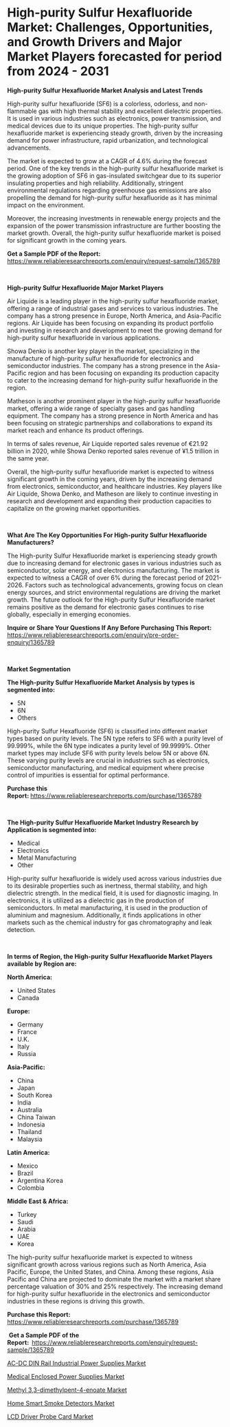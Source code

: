 <p><h1>High-purity Sulfur Hexafluoride Market: Challenges, Opportunities, and Growth Drivers and Major Market Players forecasted for period from 2024 - 2031</h1></p><p><strong>High-purity Sulfur Hexafluoride Market Analysis and Latest Trends</strong></p>
<p><p>High-purity sulfur hexafluoride (SF6) is a colorless, odorless, and non-flammable gas with high thermal stability and excellent dielectric properties. It is used in various industries such as electronics, power transmission, and medical devices due to its unique properties. The high-purity sulfur hexafluoride market is experiencing steady growth, driven by the increasing demand for power infrastructure, rapid urbanization, and technological advancements.</p><p>The market is expected to grow at a CAGR of 4.6% during the forecast period. One of the key trends in the high-purity sulfur hexafluoride market is the growing adoption of SF6 in gas-insulated switchgear due to its superior insulating properties and high reliability. Additionally, stringent environmental regulations regarding greenhouse gas emissions are also propelling the demand for high-purity sulfur hexafluoride as it has minimal impact on the environment.</p><p>Moreover, the increasing investments in renewable energy projects and the expansion of the power transmission infrastructure are further boosting the market growth. Overall, the high-purity sulfur hexafluoride market is poised for significant growth in the coming years.</p></p>
<p><strong>Get a Sample PDF of the Report:&nbsp;</strong> <a href="https://www.reliableresearchreports.com/enquiry/request-sample/1365789">https://www.reliableresearchreports.com/enquiry/request-sample/1365789</a></p>
<p>&nbsp;</p>
<p><strong>High-purity Sulfur Hexafluoride Major Market Players</strong></p>
<p><p>Air Liquide is a leading player in the high-purity sulfur hexafluoride market, offering a range of industrial gases and services to various industries. The company has a strong presence in Europe, North America, and Asia-Pacific regions. Air Liquide has been focusing on expanding its product portfolio and investing in research and development to meet the growing demand for high-purity sulfur hexafluoride in various applications.</p><p>Showa Denko is another key player in the market, specializing in the manufacture of high-purity sulfur hexafluoride for electronics and semiconductor industries. The company has a strong presence in the Asia-Pacific region and has been focusing on expanding its production capacity to cater to the increasing demand for high-purity sulfur hexafluoride in the region.</p><p>Matheson is another prominent player in the high-purity sulfur hexafluoride market, offering a wide range of specialty gases and gas handling equipment. The company has a strong presence in North America and has been focusing on strategic partnerships and collaborations to expand its market reach and enhance its product offerings.</p><p>In terms of sales revenue, Air Liquide reported sales revenue of €21.92 billion in 2020, while Showa Denko reported sales revenue of ¥1.5 trillion in the same year.</p><p>Overall, the high-purity sulfur hexafluoride market is expected to witness significant growth in the coming years, driven by the increasing demand from electronics, semiconductor, and healthcare industries. Key players like Air Liquide, Showa Denko, and Matheson are likely to continue investing in research and development and expanding their production capacities to capitalize on the growing market opportunities.</p></p>
<p>&nbsp;</p>
<p><strong>What Are The Key Opportunities For High-purity Sulfur Hexafluoride Manufacturers?</strong></p>
<p><p>The High-purity Sulfur Hexafluoride market is experiencing steady growth due to increasing demand for electronic gases in various industries such as semiconductor, solar energy, and electronics manufacturing. The market is expected to witness a CAGR of over 6% during the forecast period of 2021-2026. Factors such as technological advancements, growing focus on clean energy sources, and strict environmental regulations are driving the market growth. The future outlook for the High-purity Sulfur Hexafluoride market remains positive as the demand for electronic gases continues to rise globally, especially in emerging economies.</p></p>
<p><strong>Inquire or Share Your Questions If Any Before Purchasing This Report:</strong> <a href="https://www.reliableresearchreports.com/enquiry/pre-order-enquiry/1365789">https://www.reliableresearchreports.com/enquiry/pre-order-enquiry/1365789</a></p>
<p>&nbsp;</p>
<p><strong>Market Segmentation</strong></p>
<p><strong>The High-purity Sulfur Hexafluoride Market Analysis by types is segmented into:</strong></p>
<p><ul><li>5N</li><li>6N</li><li>Others</li></ul></p>
<p><p>High-purity Sulfur Hexafluoride (SF6) is classified into different market types based on purity levels. The 5N type refers to SF6 with a purity level of 99.999%, while the 6N type indicates a purity level of 99.9999%. Other market types may include SF6 with purity levels below 5N or above 6N. These varying purity levels are crucial in industries such as electronics, semiconductor manufacturing, and medical equipment where precise control of impurities is essential for optimal performance.</p></p>
<p><strong>Purchase this Report:&nbsp;</strong><a href="https://www.reliableresearchreports.com/purchase/1365789">https://www.reliableresearchreports.com/purchase/1365789</a></p>
<p>&nbsp;</p>
<p><strong>The High-purity Sulfur Hexafluoride Market Industry Research by Application is segmented into:</strong></p>
<p><ul><li>Medical</li><li>Electronics</li><li>Metal Manufacturing</li><li>Other</li></ul></p>
<p><p>High-purity sulfur hexafluoride is widely used across various industries due to its desirable properties such as inertness, thermal stability, and high dielectric strength. In the medical field, it is used for diagnostic imaging. In electronics, it is utilized as a dielectric gas in the production of semiconductors. In metal manufacturing, it is used in the production of aluminium and magnesium. Additionally, it finds applications in other markets such as the chemical industry for gas chromatography and leak detection.</p></p>
<p>&nbsp;</p>
<p><strong>In terms of Region, the High-purity Sulfur Hexafluoride Market Players available by Region are:</strong></p>
<p>
    <p> <strong> North America: </strong>
        <ul>
            <li>United States</li>
            <li>Canada</li>
        </ul>
        </p> 
    <p> <strong> Europe: </strong>
        <ul>
            <li>Germany</li>
            <li>France</li>
            <li>U.K.</li>
            <li>Italy</li>
            <li>Russia</li>
        </ul>
        </p> 
    <p> <strong> Asia-Pacific: </strong>
        <ul>
            <li>China</li>
            <li>Japan</li>
            <li>South Korea</li>
            <li>India</li>
            <li>Australia</li>
            <li>China Taiwan</li>
            <li>Indonesia</li>
            <li>Thailand</li>
            <li>Malaysia</li>
        </ul>
        </p> 
    <p> <strong> Latin America: </strong>
        <ul>
            <li>Mexico</li>
            <li>Brazil</li>
            <li>Argentina Korea</li>
            <li>Colombia</li>
        </ul>
        </p> 
    <p> <strong> Middle East & Africa: </strong>
        <ul>
            <li>Turkey</li>
            <li>Saudi</li>
            <li>Arabia</li>
            <li>UAE</li>
            <li>Korea</li>
        </ul>
    </p>
    </p>
<p><p>The high-purity sulfur hexafluoride market is expected to witness significant growth across various regions such as North America, Asia Pacific, Europe, the United States, and China. Among these regions, Asia Pacific and China are projected to dominate the market with a market share percentage valuation of 30% and 25% respectively. The increasing demand for high-purity sulfur hexafluoride in the electronics and semiconductor industries in these regions is driving this growth.</p></p>
<p><strong>Purchase this Report: </strong><a href="https://www.reliableresearchreports.com/purchase/1365789">https://www.reliableresearchreports.com/purchase/1365789</a></p>
<p>&nbsp;<strong>Get a Sample PDF of the Report:&nbsp;&nbsp;</strong><a href="https://www.reliableresearchreports.com/enquiry/request-sample/1365789">https://www.reliableresearchreports.com/enquiry/request-sample/1365789</a></p>
<p><strong></strong></p>
<p><p><a href="https://medium.com/@alenamorar/ac-dc-din-rail-industrial-power-supplies-market-insights-into-market-cagr-market-trends-and-d860a6338199">AC-DC DIN Rail Industrial Power Supplies Market</a></p><p><a href="https://medium.com/@alenamorar/medical-enclosed-power-supplies-market-insights-into-market-cagr-market-trends-and-growth-deefe1b2a190">Medical Enclosed Power Supplies Market</a></p><p><a href="https://github.com/Glendatilghmankmgz0rbhwpy/Market-Research-Report-List-1/blob/main/methyl-33-dimethylpent-4-enoate-market.md">Methyl 3,3-dimethylpent-4-enoate Market</a></p><p><a href="https://medium.com/@alenamorar/home-smart-smoke-detectors-market-size-and-market-trends-complete-industry-overview-2024-to-2031-1e2b17261995">Home Smart Smoke Detectors Market</a></p><p><a href="https://github.com/dx0328/Market-Research-Report-List-1/blob/main/lcd-driver-probe-card-market.md">LCD Driver Probe Card Market</a></p></p>